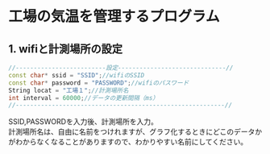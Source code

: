 # 工場の気温を管理するプログラム   

## 1. wifiと計測場所の設定

```C++
//-------------------------設定------------------------------//
const char* ssid = "SSID";//wifiのSSID
const char* password = "PASSWORD";//wifiのパスワード
String locat = "工場１";//計測場所名
int interval = 60000;//データの更新間隔（ms）
//----------------------------------------------------------//
```  
SSID,PASSWORDを入力後、計測場所を入力。  
計測場所名は、自由に名前をつけれますが、グラフ化するときにどこのデータかがわからなくなることがありますので、わかりやすい名前にしてください。